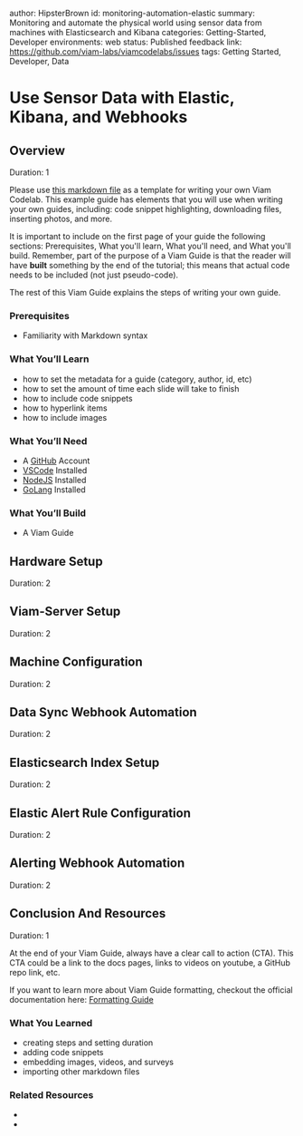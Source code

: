 author: HipsterBrown
id: monitoring-automation-elastic
summary: Monitoring and automate the physical world using sensor data from machines with Elasticsearch and Kibana
categories: Getting-Started, Developer
environments: web
status: Published 
feedback link: https://github.com/viam-labs/viamcodelabs/issues
tags: Getting Started, Developer, Data

# Use Sensor Data with Elastic, Kibana, and Webhooks
<!-- ------------------------ -->
## Overview 
Duration: 1

Please use [this markdown file](https://raw.githubusercontent.com/viam-labs/viamcodelabs/master/site/viamguides/sample.md) as a template for writing your own Viam Codelab. This example guide has elements that you will use when writing your own guides, including: code snippet highlighting, downloading files, inserting photos, and more. 

It is important to include on the first page of your guide the following sections: Prerequisites, What you'll learn, What you'll need, and What you'll build. Remember, part of the purpose of a Viam Guide is that the reader will have **built** something by the end of the tutorial; this means that actual code needs to be included (not just pseudo-code).

The rest of this Viam Guide explains the steps of writing your own guide. 

### Prerequisites
- Familiarity with Markdown syntax

### What You’ll Learn 
- how to set the metadata for a guide (category, author, id, etc)
- how to set the amount of time each slide will take to finish 
- how to include code snippets 
- how to hyperlink items 
- how to include images 

### What You’ll Need 
- A [GitHub](https://github.com/) Account 
- [VSCode](https://code.visualstudio.com/download) Installed
- [NodeJS](https://nodejs.org/en/download/) Installed
- [GoLang](https://golang.org/doc/install) Installed

### What You’ll Build 
- A Viam Guide

<!-- ------------------------ -->
## Hardware Setup
Duration: 2

<!-- ------------------------ -->
## Viam-Server Setup
Duration: 2

<!-- ------------------------ -->
## Machine Configuration
Duration: 2

<!-- ------------------------ -->
## Data Sync Webhook Automation
Duration: 2

<!-- ------------------------ -->
## Elasticsearch Index Setup
Duration: 2

<!-- ------------------------ -->
## Elastic Alert Rule Configuration
Duration: 2

<!-- ------------------------ -->
## Alerting Webhook Automation
Duration: 2

<!-- ------------------------ -->
## Conclusion And Resources
Duration: 1

At the end of your Viam Guide, always have a clear call to action (CTA). This CTA could be a link to the docs pages, links to videos on youtube, a GitHub repo link, etc. 

If you want to learn more about Viam Guide formatting, checkout the official documentation here: [Formatting Guide](https://github.com/googlecodelabs/tools/blob/master/FORMAT-GUIDE.md)

### What You Learned
- creating steps and setting duration
- adding code snippets
- embedding images, videos, and surveys
- importing other markdown files

### Related Resources
- <link to github code repo>
- <link to documentation>
